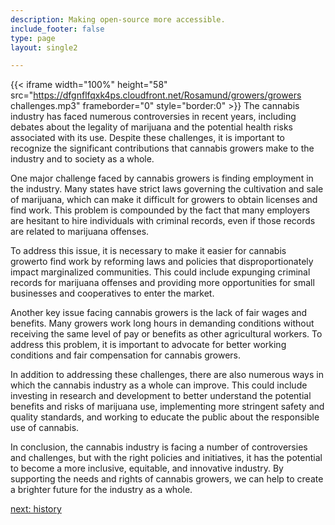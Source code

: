 ```yaml
---
description: Making open-source more accessible.
include_footer: false
type: page
layout: single2

---
```


{{< iframe width="100%" height="58" src="https://dfgnflfqxk4ps.cloudfront.net/Rosamund/growers/growers challenges.mp3" frameborder="0" style="border:0" >}}
The cannabis industry has faced numerous controversies in recent years, including debates about the legality of marijuana and the potential health risks associated with its use. Despite these challenges, it is important to recognize the significant contributions that cannabis growers make to the industry and to society as a whole.

One major challenge faced by cannabis growers is finding employment in the industry. Many states have strict laws governing the cultivation and sale of marijuana, which can make it difficult for growers to obtain licenses and find work. This problem is compounded by the fact that many employers are hesitant to hire individuals with criminal records, even if those records are related to marijuana offenses.

To address this issue, it is necessary to make it easier for cannabis growerto find work by reforming laws and policies that disproportionately impact marginalized communities. This could include expunging criminal records for marijuana offenses and providing more opportunities for small businesses and cooperatives to enter the market.

Another key issue facing cannabis growers is the lack of fair wages and benefits. Many growers work long hours in demanding conditions without receiving the same level of pay or benefits as other agricultural workers. To address this problem, it is important to advocate for better working conditions and fair compensation for cannabis growers.

In addition to addressing these challenges, there are also numerous ways in which the cannabis industry as a whole can improve. This could include investing in research and development to better understand the potential benefits and risks of marijuana use, implementing more stringent safety and quality standards, and working to educate the public about the responsible use of cannabis.

In conclusion, the cannabis industry is facing a number of controversies and challenges, but with the right policies and initiatives, it has the potential to become a more inclusive, equitable, and innovative industry. By supporting the needs and rights of cannabis growers, we can help to create a brighter future for the industry as a whole.


<a href="https://workdojos.com/growers/history">next: history</a>
